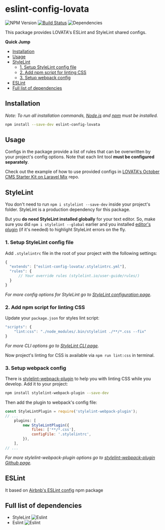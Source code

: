 # eslint-config-lovata

![NPM Version](https://img.shields.io/npm/v/eslint-config-lovata.svg?style=flat) [![Build Status](https://travis-ci.com/lovata/eslint-config-lovata.svg?branch=master)](https://travis-ci.com/lovata/eslint-config-lovata) ![Dependencies](https://img.shields.io/librariesio/github/lovata/eslint-config-lovata.svg?style=flat)

This package provides LOVATA's ESLint and StyleLint shared configs.

**Quick Jump**

<!-- TOC depthFrom:2 -->

- [Installation](#installation)
- [Usage](#usage)
- [StyleLint](#stylelint)
    - [1. Setup StyleLint config file](#1-setup-stylelint-config-file)
    - [2. Add npm script for linting CSS](#2-add-npm-script-for-linting-css)
    - [3. Setup webpack config](#3-setup-webpack-config)
- [ESLint](#eslint)
- [Full list of dependencies](#full-list-of-dependencies)

<!-- /TOC -->

## Installation

*Note: To run all installation commands, [Node.js](http://nodejs.org) and [npm](https://npmjs.com) must be installed.*

```bash
npm install --save-dev eslint-config-lovata
```

## Usage

Configs in the package provide a list of rules that can be overwritten by your project's config options. Note that each lint tool **must be configured separately**.

Check out the example of how to use provided configs in [LOVATA's October CMS Starter Kit on Laravel Mix](https://github.com/lovata/octobercms-starter-kit-laravel-mix) repo.

## StyleLint

You don't need to run `npm i stylelint --save-dev` inside your project's folder. StyleLint is a production dependency for this package.

But you **do need StyleLint installed globally** for your text editor. So, make sure you did `npm i stylelint --global` earlier and you installed [editor's plugin](https://stylelint.io/user-guide/complementary-tools/#editor-plugins) (if it's needed) to highlight StyleLint errors on the fly.

### 1. Setup StyleLint config file

Add `.stylelintrc` file in the root of your project with the following settings:

```javascript
{
  "extends": ["eslint-config-lovata/.stylelintrc.yml"],
  "rules": {
      // Your override rules (stylelint.io/user-guide/rules/)
  }
}
```

*For more config options for StyleLint go to [StyleLint configuration page](https://stylelint.io/user-guide/configuration/).*

### 2. Add npm script for linting CSS

Update your `package.json` for styles lint script:

```javascript
"scripts": {
    "lint:css": "./node_modules/.bin/stylelint ./**/*.css --fix"
}
```

*For more CLI options go to [StyleLint CLI page](https://stylelint.io/user-guide/cli/).*

Now project's linting for CSS is available via `npm run lint:css` in terminal.

### 3. Setup webpack config

There is [stylelint-webpack-plugin](https://github.com/webpack-contrib/stylelint-webpack-plugin) to help you with linting CSS while you develop. Add it to your project:

```bash
npm install stylelint-webpack-plugin --save-dev
```

Then add the plugin to webpack's config file:

```javascript
const StyleLintPlugin = require('stylelint-webpack-plugin');
// ...
    plugins: [
        new StyleLintPlugin({
            files: ['**/*.css'],
            configFile: '.stylelintrc',
        }),
    ],
// ...
```

*For more stylelint-webpack-plugin options go to [stylelint-webpack-plugin Github page](https://github.com/webpack-contrib/stylelint-webpack-plugin).*

## ESLint

It based on [Airbnb's ESLint config](https://www.npmjs.com/package/eslint-config-airbnb) npm package

## Full list of dependencies

- StyleLint ![Eslint](https://img.shields.io/npm/dependency-version/eslint-config-lovata/stylelint.svg?style=flat)
- Eslint ![Eslint](https://img.shields.io/npm/dependency-version/eslint-config-lovata/eslint.svg?style=flat)
